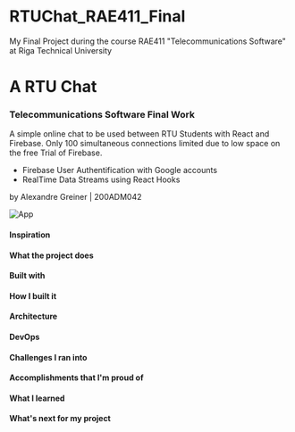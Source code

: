 # RTUChat_RAE411_Final

My Final Project during the course RAE411 "Telecommunications Software" at Riga Technical University 

# A RTU Chat
### Telecommunications Software Final Work

A simple online chat to be used between RTU Students with React and Firebase. 
Only 100 simultaneous connections limited due to low space on the free Trial of Firebase.

- Firebase User Authentification with Google accounts
- RealTime Data Streams using React Hooks



by Alexandre Greiner | 200ADM042


![App](https://user-images.githubusercontent.com/62612245/105652801-7bdde600-5eba-11eb-8f2e-32a515a027e6.JPG)


#### Inspiration
#### What the project does
#### Built with
#### How I built it
#### Architecture
#### DevOps
#### Challenges I ran into
#### Accomplishments that I'm proud of
#### What I learned
#### What's next for my project
